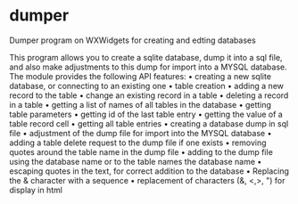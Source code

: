 # dumper
Dumper program on WXWidgets for creating and edting databases

This program allows you to create a sqlite database, dump it into a sql file, and also make adjustments to this dump for import into a MYSQL database.
The module provides the following API features:
• creating a new sqlite database, or connecting to an existing one
• table creation
• adding a new record to the table
• change an existing record in a table
• deleting a record in a table
• getting a list of names of all tables in the database
• getting table parameters
• getting id of the last table entry
• getting the value of a table record cell
• getting all table entries
• creating a database dump in sql file
• adjustment of the dump file for import into the MYSQL database
• adding a table delete request to the dump file if one exists
• removing quotes around the table name in the dump file
• adding to the dump file using the database name or to the table names the database name
• escaping quotes in the text, for correct addition to the database
• Replacing the & character with a sequence
• replacement of characters (&, <,>, ") for display in html
